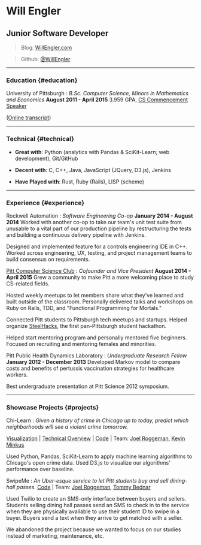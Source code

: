 # Will Engler
## Junior Software Developer

> Blog: [WillEngler.com](http://willengler.com)

> Github: [@WillEngler](http://www.github.com/WillEngler)

------

### Education {#education}

University of Pittsburgh
: *B.Sc. Computer Science, Minors in Mathematics and Economics*
  __August 2011 - April 2015__
  3.959 GPA, [CS Commencement Speaker](http://willengler.github.io/pitt-computer-science-class-of-2015-commencement-address.html)

  ([Online transcript](http://will-resume.bitballoon.com/transcript.html))

------

### Technical {#technical}

* __Great with__: Python (analytics with Pandas & SciKit-Learn; web development), Git/GitHub

* __Decent with__: C, C++, Java, JavaScript (JQuery, D3.js), Jenkins

* __Have Played with__: Rust, Ruby (Rails), LISP (scheme)

------

### Experience {#experience}

Rockwell Automation
: *Software Engineering Co-op*
  __January 2014 - August 2014__
  Worked with another co-op to take our team's unit test suite from unusable to a vital part of our production pipeline by restructuring the tests and building a continuous delivery pipeline with Jenkins.

  Designed and implemented feature for a controls engineering IDE in C++. Worked across engineering, UX, testing, and project management teams to build consensus on requirements.

[Pitt Computer Science Club](http://pittcsc.org/)
: *Cofounder and Vice President*
  __August 2014 - April 2015__
  Grew a community to make Pitt a more welcoming place to study CS-related fields.

  Hosted weekly meetups to let members share what they've learned and built outside of the classroom. Personally delivered talks and workshops on Ruby on Rails, TDD, and "Functional Programming for Mortals."

  Connected Pitt students to Pittsburgh tech meetups and startups. Helped organize [SteelHacks](http://steelhacks.com/), the first pan-Pittsburgh student hackathon.

  Helped start mentoring program and personally mentored five beginners. Focused on recruiting and mentoring females and minorities.

Pitt Public Health Dynamics Laboratory
: *Undergraduate Research Fellow*
  __January 2012 - December 2013__
  Developed Markov model to compare costs and benefits of pertussis vaccination strategies for healthcare workers.

  Best undergraduate presentation at Pitt Science 2012 symposium.

------

### Showcase Projects {#projects}

Chi-Learn
: *Given a history of crime in Chicago up to today, predict which neighborhoods will see a violent crime tomorrow.*

  [Visualization](http://chi-learn.github.io/chi-learn/) | [Technical Overview](http://nbviewer.ipython.org/github/chi-learn/chi-learn/blob/master/clearn/notebooks/CS1675_Presentation.ipynb) | [Code](https://github.com/chi-learn/chi-learn) | Team: [Joel Roggeman](https://github.com/jroggeman), [Kevin Minkus](https://github.com/kcm30)

  Used Python, Pandas, SciKit-Learn to apply machine learning algorithms to Chicago's open crime data. Used D3.js to visualize our algorithms' performance over baseline.

SwipeMe
: *An Uber-esque service to let Pitt students buy and sell dining-hall passes.*
  [Code](https://github.com/SwipeMe/SwipeMe) | Team: [Joel Roggeman](https://github.com/jroggeman), [Tommy Bednar](https://github.com/TommyBednar)

  Used Twilio to create an SMS-only interface between buyers and sellers. Students selling dining hall passes send an SMS to check in to the service when they are physically available to use their student ID to swipe in a buyer. Buyers send a text when they arrive to get matched with a seller.

  We abandoned the project because we wanted to focus on our studies instead of marketing, maintenance, etc.
